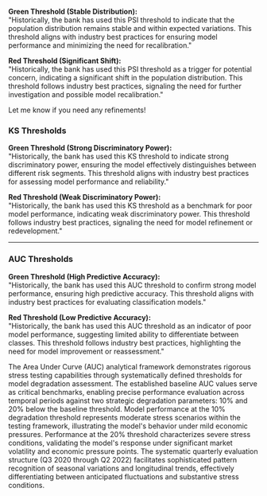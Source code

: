 **Green Threshold (Stable Distribution):**  
"Historically, the bank has used this PSI threshold to indicate that the population distribution remains stable and within expected variations. This threshold aligns with industry best practices for ensuring model performance and minimizing the need for recalibration."  

**Red Threshold (Significant Shift):**  
"Historically, the bank has used this PSI threshold as a trigger for potential concern, indicating a significant shift in the population distribution. This threshold follows industry best practices, signaling the need for further investigation and possible model recalibration."  

Let me know if you need any refinements!




### **KS Thresholds**  

**Green Threshold (Strong Discriminatory Power):**  
"Historically, the bank has used this KS threshold to indicate strong discriminatory power, ensuring the model effectively distinguishes between different risk segments. This threshold aligns with industry best practices for assessing model performance and reliability."  

**Red Threshold (Weak Discriminatory Power):**  
"Historically, the bank has used this KS threshold as a benchmark for poor model performance, indicating weak discriminatory power. This threshold follows industry best practices, signaling the need for model refinement or redevelopment."  

---  

### **AUC Thresholds**  

**Green Threshold (High Predictive Accuracy):**  
"Historically, the bank has used this AUC threshold to confirm strong model performance, ensuring high predictive accuracy. This threshold aligns with industry best practices for evaluating classification models."  

**Red Threshold (Low Predictive Accuracy):**  
"Historically, the bank has used this AUC threshold as an indicator of poor model performance, suggesting limited ability to differentiate between classes. This threshold follows industry best practices, highlighting the need for model improvement or reassessment."  





The Area Under Curve (AUC) analytical framework demonstrates rigorous stress testing capabilities through systematically defined thresholds for model degradation assessment. The established baseline AUC values serve as critical benchmarks, enabling precise performance evaluation across temporal periods against two strategic degradation parameters: 10% and 20% below the baseline threshold.
Model performance at the 10% degradation threshold represents moderate stress scenarios within the testing framework, illustrating the model's behavior under mild economic pressures. Performance at the 20% threshold characterizes severe stress conditions, validating the model's response under significant market volatility and economic pressure points.
The systematic quarterly evaluation structure (Q3 2020 through Q2 2022) facilitates sophisticated pattern recognition of seasonal variations and longitudinal trends, effectively differentiating between anticipated fluctuations and substantive stress conditions.
